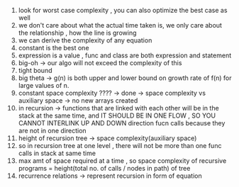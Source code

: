 1. look for worst case complexity , you can also optimize the best case as well
2. we don't care about what the actual time taken is, we only care about the relationship , how the line is growing
3. we can derive the complexity of any equation
4. constant is the best one
5. expression is a value , func and class are both expression and statement
6. big-oh -> our algo will not exceed the complexity of this
7. tight bound
8. big theta -> g(n) is both upper and lower bound on growth rate of f(n) for large values of n.
9. constant space complexity ???? -> done -> space complexity vs auxiliary space -> no new arrays created
10. in recursion -> functions that are linked with each other will be in the stack at the same time, and IT SHOULD BE IN ONE FLOW , SO YOU CANNOT INTERLINK UP AND DOWN direction fucn calls because they are not in one direction
11. height of recursion tree -> space complexity(auxiliary space)
12. so in recursion tree at one level , there will not be more than one func calls in stack at same time
13. max amt of space required at a time , so space complexity of recursive programs = height(total no. of calls / nodes in path) of tree
14. recurrence relations -> represent recursion in form of equation
